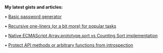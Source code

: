 **My latest gists and articles:**

• [Basic password generator](https://gist.github.com/zhibirc/929b36329553d575fc18ee436e8e3d17)

• [Recursive one-liners (or a bit more) for popular tasks](https://gist.github.com/zhibirc/892483721dbf55ef2c28949b930e3167)

• [Native ECMAScript Array.prototype.sort vs Counting Sort implementation](https://zhibirc.github.io/dev-random/)

• [Protect API methods or arbitrary functions from introspection](https://gist.github.com/zhibirc/f18d161e6990e82bcbefd53864a840af)

